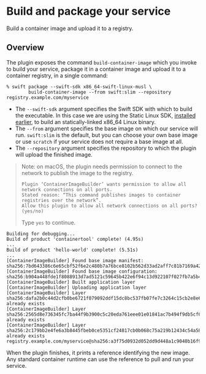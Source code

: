# Build and package your service

Build a container image and upload it to a registry.

## Overview

The plugin exposes the command `build-container-image` which you invoke to build your service, package it in a container image and upload it to a container registry, in a single command:

```shell
% swift package --swift-sdk x86_64-swift-linux-musl \
        build-container-image --from swift:slim --repository registry.example.com/myservice
```

* The `--swift-sdk` argument specifies the Swift SDK with which to build the executable.   In this case we are using the Static Linux SDK, [installed earlier](<doc:requirements>), to build an statically-linked x86_64 Linux binary.
* The `--from` argument specifies the base image on which our service will run.   `swift:slim` is the default, but you can choose your own base image or use `scratch` if your service does not require a base image at all.
* The `--repository` argument specifies the repository to which the plugin will upload the finished image.

> Note: on macOS, the plugin needs permission to connect to the network to publish the image to the registry.
>
> ```
> Plugin ‘ContainerImageBuilder’ wants permission to allow all network connections on all ports.
> Stated reason: “This command publishes images to container registries over the network”.
> Allow this plugin to allow all network connections on all ports? (yes/no)
> ```
>
> Type `yes` to continue.

```
Building for debugging...
Build of product 'containertool' complete! (4.95s)
...
Build of product 'hello-world' complete! (5.51s)
...
[ContainerImageBuilder] Found base image manifest: sha256:7bd643386c6e65cbf52f6e2c480b7a76bce8102b562d33ad2aff7c81b7169a42
[ContainerImageBuilder] Found base image configuration: sha256:b904a448fde1f8088913d7ad5121c59645b422e6f94c13d922107f027fb7a5b4
[ContainerImageBuilder] Built application layer
[ContainerImageBuilder] Uploading application layer
[ContainerImageBuilder] Layer sha256:dafa2b0c44d2cfb0be6721f079092ddf15dc8bc537fb07fe7c3264c15cb2e8e6: already exists
[ContainerImageBuilder] Layer sha256:2565d8e736345fc7ba44f9b3900c5c20eda761eee01e01841ac7b494f9db5cf6: already exists
[ContainerImageBuilder] Layer sha256:2c179bb2e4fe6a3b8445fbeb0ce5351cf24817cb0b068c75a219b12434c54a58: already exists
registry.example.com/myservice@sha256:a3f75d0932d052dd9d448a1c9040b16f9f2c2ed9190317147dee95a218faf1df
```

When the plugin finishes, it prints a reference identifying the new image.
Any standard container runtime can use the reference to pull and run your service.
